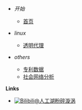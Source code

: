 - *开始*
    - [首页](/)

- *linux*
    - [透明代理](20211210-tproxy)

- *others*
    - [专利数据](CZ-railway-potents-filiter)
    - [社会网络分析](centrality/network_analysis)

**Links**
- [![Bilibili](https://raw.githubusercontent.com/Yakkhini/basic-book/main/docs/_media/logo/bilibili.svg)@人工湖粉碎漩涡](//space.bilibili.com/89698554)

